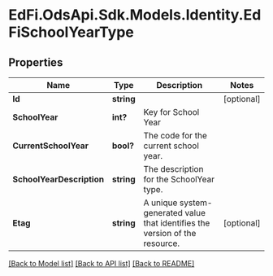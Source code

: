 # EdFi.OdsApi.Sdk.Models.Identity.EdFiSchoolYearType
## Properties

Name | Type | Description | Notes
------------ | ------------- | ------------- | -------------
**Id** | **string** |  | [optional] 
**SchoolYear** | **int?** | Key for School Year | 
**CurrentSchoolYear** | **bool?** | The code for the current school year. | 
**SchoolYearDescription** | **string** | The description for the SchoolYear type. | 
**Etag** | **string** | A unique system-generated value that identifies the version of the resource. | [optional] 

[[Back to Model list]](../README.md#documentation-for-models) [[Back to API list]](../README.md#documentation-for-api-endpoints) [[Back to README]](../README.md)

